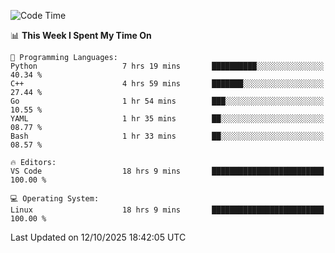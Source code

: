 
<!--START_SECTION:waka-->
![Code Time](http://img.shields.io/badge/Code%20Time-3%2C909%20hrs%2014%20mins-blue)

📊 **This Week I Spent My Time On** 

```text
💬 Programming Languages: 
Python                   7 hrs 19 mins       ██████████░░░░░░░░░░░░░░░   40.34 % 
C++                      4 hrs 59 mins       ███████░░░░░░░░░░░░░░░░░░   27.44 % 
Go                       1 hr 54 mins        ███░░░░░░░░░░░░░░░░░░░░░░   10.55 % 
YAML                     1 hr 35 mins        ██░░░░░░░░░░░░░░░░░░░░░░░   08.77 % 
Bash                     1 hr 33 mins        ██░░░░░░░░░░░░░░░░░░░░░░░   08.57 % 

🔥 Editors: 
VS Code                  18 hrs 9 mins       █████████████████████████   100.00 % 

💻 Operating System: 
Linux                    18 hrs 9 mins       █████████████████████████   100.00 % 
```


 Last Updated on 12/10/2025 18:42:05 UTC
<!--END_SECTION:waka-->

